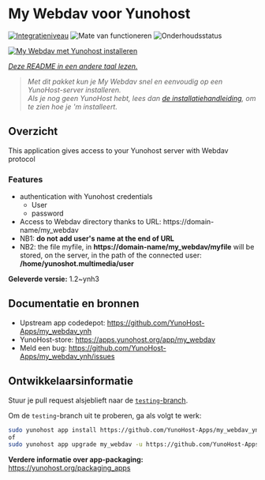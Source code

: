 <!--
NB: Deze README is automatisch gegenereerd door <https://github.com/YunoHost/apps/tree/master/tools/readme_generator>
Hij mag NIET handmatig aangepast worden.
-->

# My Webdav voor Yunohost

[![Integratieniveau](https://apps.yunohost.org/badge/integration/my_webdav)](https://ci-apps.yunohost.org/ci/apps/my_webdav/)
![Mate van functioneren](https://apps.yunohost.org/badge/state/my_webdav)
![Onderhoudsstatus](https://apps.yunohost.org/badge/maintained/my_webdav)

[![My Webdav met Yunohost installeren](https://install-app.yunohost.org/install-with-yunohost.svg)](https://install-app.yunohost.org/?app=my_webdav)

*[Deze README in een andere taal lezen.](./ALL_README.md)*

> *Met dit pakket kun je My Webdav snel en eenvoudig op een YunoHost-server installeren.*  
> *Als je nog geen YunoHost hebt, lees dan [de installatiehandleiding](https://yunohost.org/install), om te zien hoe je 'm installeert.*

## Overzicht

This application gives access to your Yunohost server with Webdav protocol

### Features

* authentication with Yunohost credentials
	* User
	* password
* Access to Webdav directory thanks to  URL: https://domain-name/my_webdav
* NB1: **do not add user's name at the end of URL**
* NB2: the file myfile, in  **https://domain-name/my_webdav/myfile**
will be stored, on the server, in the path of the connected user: **/home/yunoshot.multimedia/user**



**Geleverde versie:** 1.2~ynh3
## Documentatie en bronnen

- Upstream app codedepot: <https://github.com/YunoHost-Apps/my_webdav_ynh>
- YunoHost-store: <https://apps.yunohost.org/app/my_webdav>
- Meld een bug: <https://github.com/YunoHost-Apps/my_webdav_ynh/issues>

## Ontwikkelaarsinformatie

Stuur je pull request alsjeblieft naar de [`testing`-branch](https://github.com/YunoHost-Apps/my_webdav_ynh/tree/testing).

Om de `testing`-branch uit te proberen, ga als volgt te werk:

```bash
sudo yunohost app install https://github.com/YunoHost-Apps/my_webdav_ynh/tree/testing --debug
of
sudo yunohost app upgrade my_webdav -u https://github.com/YunoHost-Apps/my_webdav_ynh/tree/testing --debug
```

**Verdere informatie over app-packaging:** <https://yunohost.org/packaging_apps>
